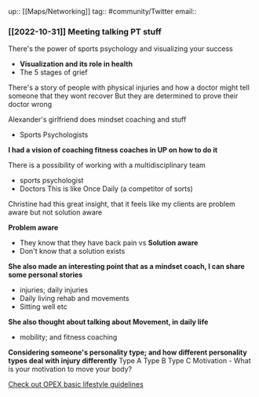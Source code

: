 up:: [[Maps/Networking]]
tag:: #community/Twitter
email:: 

### [[2022-10-31]] Meeting talking PT stuff

There's the power of sports psychology and visualizing your success
- **Visualization and its role in health**
- The 5 stages of grief

There's a story of people with physical injuries
and how a doctor might tell someone that they wont recover
But they are determined to prove their doctor wrong

Alexander's girlfriend does mindset coaching and stuff
- Sports Psychologists

**I had a vision of coaching fitness coaches in UP on how to do it**

There is a possibility of working with a multidisciplinary team
- sports psychologist
- Doctors
This is like Once Daily (a competitor of sorts)

Christine had this great insight, that it feels like my clients are problem aware but not solution aware

**Problem aware**
- They know that they have back pain
vs 
**Solution aware**
- Don't know that a solution exists

**She also made an interesting point that as a mindset coach, I can share some personal stories**
- injuries; daily injuries
- Daily living rehab and movements
- Sitting well etc

**She also thought about talking about Movement, in daily life**
- mobility; and fitness coaching

**Considering someone's personality type; and how different personality types deal with injury differently**
Type A
Type B
Type C
Motivation - 
What is your motivation to move your body?

[Check out OPEX basic lifestyle guidelines](https://www.opexfit.com/blog/how-to-eat-for-success-sport)